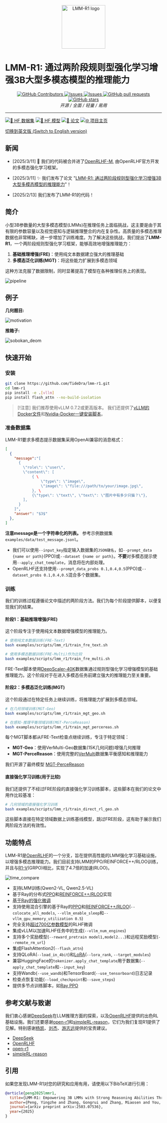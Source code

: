 <div align="center">
    <img alt="LMM-R1 logo" src="./docs/lmm-r1-logo-panda.png" style="height: 140px;" />
</div>

# LMM-R1: 通过两阶段规则型强化学习增强3B大型多模态模型的推理能力

<div align="center">
<p align="center">
      <a href="https://github.com/TideDra/lmm-r1/graphs/contributors">
        <img alt="GitHub Contributors" src="https://img.shields.io/github/contributors/TideDra/lmm-r1" />
      </a>
      <a href="https://github.com/TideDra/lmm-r1/issues">
        <img alt="Issues" src="https://img.shields.io/github/issues/TideDra/lmm-r1?color=0088ff" />
      </a>
      <a href="https://github.com/TideDra/lmm-r1/discussions">
        <img alt="Issues" src="https://img.shields.io/github/discussions/TideDra/lmm-r1?color=0088ff" />
      </a>
      <a href="https://github.com/TideDra/lmm-r1/pulls">
        <img alt="GitHub pull requests" src="https://img.shields.io/github/issues-pr/TideDra/lmm-r1?color=0088ff" />
      <a href="https://github.com/TideDra/lmm-r1/stargazers">
        <img alt="GitHub stars" src="https://img.shields.io/github/stars/TideDra/lmm-r1?color=ccf" />
      </a>
      <br>
      <em>开源 / 全面 / 轻量 / 易用</em>
    </p>
</p>
</div>

<hr>

[![🤗 HF 数据集](https://img.shields.io/badge/🤗-数据集-yellow)](https://huggingface.co/datasets/VLM-Reasoner/VerMulti) [![🤗 HF 模型](https://img.shields.io/badge/🤗-模型-blue)](https://huggingface.co/VLM-Reasoner/LMM-R1-MGT-PerceReason) [![📄 论文](https://img.shields.io/badge/📄-论文-green)](https://arxiv.org/pdf/2503.07536) [![🌐 项目主页](https://img.shields.io/badge/🌐-项目主页-purple)](https://tidedra.github.io/lmm-r1-project/)

[切换到英文版 (Switch to English version)](/README.md)

## 新闻
- [2025/3/11] 🚀 我们的代码被合并进了[OpenRLHF-M](https://github.com/OpenRLHF/OpenRLHF-M), 由OpenRLHF官方开发的多模态强化学习框架。
- [2025/3/11] ✨ 我们发布了论文 "[LMM-R1: 通过两阶段规则型强化学习增强3B大型多模态模型的推理能力](https://arxiv.org/pdf/2503.07536)"！

- [2025/2/13] 我们发布了LMM-R1的代码！

## 简介

小型3B参数量的大型多模态模型(LMMs)在推理任务上面临挑战，这主要是由于其有限的参数容量以及视觉感知与逻辑推理整合的内在复杂性。高质量的多模态推理数据也非常稀缺，进一步增加了训练难度。为了解决这些挑战，我们提出了**LMM-R1**，一个两阶段规则型强化学习框架，能够高效地增强推理能力：

1. **基础推理增强(FRE)**：使用纯文本数据建立强大的推理基础
2. **多模态泛化训练(MGT)**：将这些能力扩展到多模态领域

这种方法克服了数据限制，同时显著提高了模型在各种推理任务上的表现。

![pipeline](./docs/model.jpg)

## 例子
**几何题目:**

![motivation](./docs/motivation.png)

**推箱子:**

![sobokan_deom](./docs/sokoban_demo.gif)
 
## 快速开始

### 安装

```bash
git clone https://github.com/TideDra/lmm-r1.git
cd lmm-r1
pip install -e .[vllm]
pip install flash_attn --no-build-isolation
```

> [!注意]
>我们推荐使用vLLM 0.7.2或更高版本。
>我们还提供了[vLLM的Docker文件](./dockerfile/)和[Nvidia-Docker一键安装脚本](./examples/scripts/nvidia_docker_install.sh)。

### 准备数据集

LMM-R1要求多模态提示数据集采用OpenAI兼容的消息格式：
```json
[
  {
    "message":"[
      {
        \"role\": \"user\",
        \"content\": [
            { \
                \"type\": \"image\",
                \"image\": \"file:///path/to/your/image.jpg\",
            }, \
            {\"type\": \"text\", \"text\": \"图片中有多少只猫？\"},
        ],
      }
    ]",
    "answer": "$3$"
  },
]
```
**注意message是一个字符串化的列表。**
参考示例数据集`examples/data/test_message.jsonl`。

- 我们可以使用`--input_key`指定输入数据集的`JSON键名`，如`--prompt_data {name or path}`(PPO)或`--dataset {name or path}`。**不要**对多模态提示使用`--apply_chat_template`，消息将在内部处理。
- OpenRLHF还支持使用`--prompt_data_probs 0.1,0.4,0.5`(PPO)或`--dataset_probs 0.1,0.4,0.5`混合多个数据集。

### 训练

我们的训练过程遵循论文中描述的两阶段方法。我们为每个阶段提供脚本，以便复现我们的结果。

#### 阶段1：基础推理增强(FRE)

这个阶段专注于使用纯文本数据增强模型的推理能力。

```bash
# 使用纯文本数据训练(FRE-Text)
bash examples/scripts/lmm_r1/train_fre_text.sh

# 使用多模态数据训练(FRE-Multi)作为比较
bash examples/scripts/lmm_r1/train_fre_multi.sh
```

FRE-Text脚本使用[DeepScaler-40K](https://huggingface.co/datasets/VLM-Reasoner/deepscaler)数据集通过规则型强化学习增强模型的基础推理能力。这个阶段对于在进入多模态任务前建立强大的推理能力至关重要。

#### 阶段2：多模态泛化训练(MGT)

这个阶段通过在特定任务上继续训练，将推理能力扩展到多模态领域。

```bash
# 在几何领域训练(MGT-Geo)
bash examples/scripts/lmm_r1/train_mgt_geo.sh

# 在感知-推理平衡领域训练(MGT-PerceReason)
bash examples/scripts/lmm_r1/train_mgt_percereas.sh
```

每个MGT脚本都从FRE-Text检查点继续训练，专注于特定领域：
- **MGT-Geo**：使用VerMulti-Geo数据集(15K几何问题)增强几何推理
- **MGT-PerceReason**：使用完整的[VerMulti]((https://huggingface.co/datasets/VLM-Reasoner/VerMulti))数据集平衡感知和推理能力

我们开源了最终模型 [MGT-PerceReason](https://huggingface.co/VLM-Reasoner/LMM-R1-MGT-PerceReason)

#### 直接强化学习训练(用于比较)

我们还提供了不经过FRE阶段的直接强化学习训练脚本，这些脚本在我们的论文中用作比较基准：

```bash
# 几何领域的直接强化学习训练
bash examples/scripts/lmm_r1/train_direct_rl_geo.sh
```

这些脚本直接在特定领域数据上训练基线模型，跳过FRE阶段，这有助于展示我们两阶段方法的有效性。

## 功能特点

LMM-R1是[OpenRLHF](https://github.com/OpenRLHF/OpenRLHF)的一个分支，旨在提供高性能的LMM强化学习基础设施，以增强多模态推理能力。我们目前支持LMM的PPO/REINFORCE++/RLOO训练，并且与[R1-V](https://github.com/Deep-Agent/R1-V)(GRPO)相比，实现了4.7倍的加速(RLOO)。

![time_compare](./docs/time_compare.jpg)

- 支持LMM训练(Qwen2-VL, Qwen2.5-VL)
- 基于Ray的分布式[PPO](./examples/scripts/train_ppo_llama_ray.sh)和[REINFORCE++/RLOO](./examples/scripts/train_reinforce_llama_ray.sh)实现
- [基于Ray的强化微调](./examples/scripts/train_ppo_llama_with_reward_fn.sh)
- 支持使用混合引擎的基于Ray的[PPO](./examples/scripts/train_ppo_llama_ray_hybrid_engine.sh)和[REINFORCE++/RLOO](./examples/scripts/train_reinforce_llama_ray_hybrid_engine.sh)(`--colocate_all_models`, `--vllm_enable_sleep`和`--vllm_gpu_memory_utilization 0.5`)
- 完全支持[超过700亿参数模型](./examples/scripts/train_ppo_llama_ray_70b.sh)的RLHF微调
- 集成vLLM以加速RLHF任务中的生成(`--vllm_num_engines`)
- 支持多个奖励模型(`--reward_pretrain model1,model2...`)和远程奖励模型(`--remote_rm_url`)
- 集成FlashAttention2(`--flash_attn`)
- 支持QLoRA(`--load_in_4bit`)和[LoRA](./examples/scripts/train_sft_mixtral_lora.sh)(`--lora_rank`, `--target_modules`)
- 兼容HuggingFace的`tokenizer.apply_chat_template`用于数据集(`--apply_chat_template`和`--input_key`)
- 支持Wandb(`--use_wandb`)和TensorBoard(`--use_tensorboard`)日志记录
- 检查点恢复功能(`--load_checkpoint`和`--save_steps`)
- 提供多节点训练脚本，如[Ray PPO](./examples/scripts/train_ppo_llama_ray_slurm.sh)

## 参考文献与致谢
我们衷心感谢[DeepSeek](https://github.com/deepseek-ai/DeepSeek-R1)在LLM推理方面的探索，以及[OpenRLHF](https://github.com/OpenRLHF/OpenRLHF)提供的出色RL基础设施。我们还要感谢[open-r1](https://github.com/huggingface/open-r1)和[simpleRL-reason](https://github.com/hkust-nlp/simpleRL-reason)，它们为我们复现R1提供了见解。特别感谢[杨凯](https://github.com/yangkai798)、[刘杰](https://jieliu.site/)、[游志远](https://zhiyuanyou.github.io/)提供的宝贵建议。

- [DeepSeek](https://github.com/deepseek-ai/DeepSeek-R1) 
- [OpenRLHF](https://github.com/OpenRLHF/OpenRLHF)
- [open-r1](https://github.com/huggingface/open-r1)
- [simpleRL-reason](https://github.com/hkust-nlp/simpleRL-reason)

## 引用
如果您发现LMM-R1对您的研究和应用有用，请使用以下BibTeX进行引用：

```bib
@article{peng2025lmmr1,
  title={LMM-R1: Empowering 3B LMMs with Strong Reasoning Abilities Through Two-Stage Rule-Based RL},
  author={Peng, Yingzhe and Zhang, Gongrui and Zhang, Miaosen and You, Zhiyuan and Liu, Jie and Zhu, Qipeng and Yang, Kai and Xu, Xingzhong and Geng, Xin and Yang, Xu},
  journal={arXiv preprint arXiv:2503.07536},
  year={2025}
}
```
